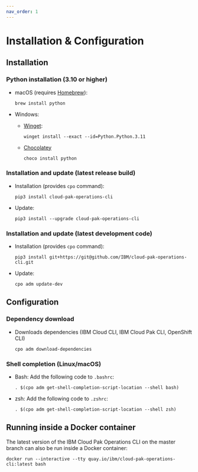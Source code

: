 ```yaml
---
nav_order: 1
---
```


# Installation & Configuration

## Installation

### Python installation (3.10 or higher)

- macOS (requires [Homebrew](https://brew.sh)):

  ```shell
  brew install python
  ```

- Windows:

  - [Winget](https://github.com/microsoft/winget-cli):

    ```shell
    winget install --exact --id=Python.Python.3.11
    ```

  - [Chocolatey](https://chocolatey.org)

    ```shell
    choco install python
    ```

### Installation and update (latest release build)

- Installation (provides <code>cpo</code> command):

  ```shell
  pip3 install cloud-pak-operations-cli
  ```

- Update:

  ```shell
  pip3 install --upgrade cloud-pak-operations-cli
  ```

### Installation and update (latest development code)

- Installation (provides <code>cpo</code> command):

  ```shell
  pip3 install git+https://git@github.com/IBM/cloud-pak-operations-cli.git
  ```

- Update:

  ```shell
  cpo adm update-dev
  ```

## Configuration

### Dependency download

- Downloads dependencies (IBM Cloud CLI, IBM Cloud Pak CLI, OpenShift CLI)

  ```shell
  cpo adm download-dependencies
  ```

### Shell completion (Linux/macOS)

- Bash: Add the following code to `.bashrc`:

  ```shell
  . $(cpo adm get-shell-completion-script-location --shell bash)
  ```

- zsh: Add the following code to `.zshrc`:

  ```shell
  . $(cpo adm get-shell-completion-script-location --shell zsh)
  ```

## Running inside a Docker container

The latest version of the IBM Cloud Pak Operations CLI on the master branch can also be run inside a Docker container:

```shell
docker run --interactive --tty quay.io/ibm/cloud-pak-operations-cli:latest bash
```
